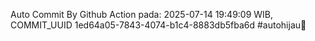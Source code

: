 Auto Commit By Github Action pada: 2025-07-14 19:49:09 WIB, COMMIT_UUID 1ed64a05-7843-4074-b1c4-8883db5fba6d #autohijau🗿
